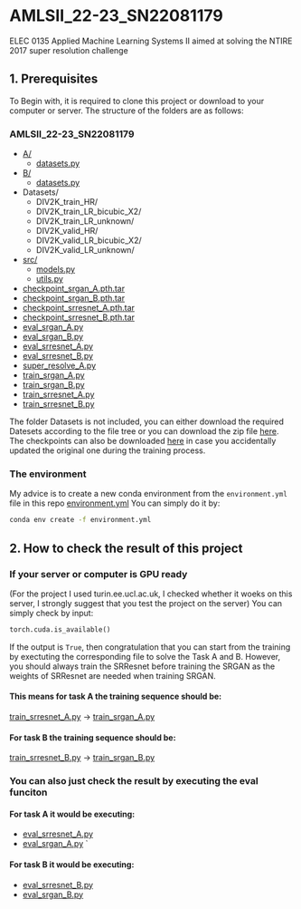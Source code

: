 # AMLSII_22-23_SN22081179
ELEC 0135 Applied Machine Learning Systems II aimed at solving the NTIRE 2017 super resolution challenge


## 1. Prerequisites
To Begin with, it is required to clone this project or download to your computer or server. The structure of the folders are as follows:

### AMLSII_22-23_SN22081179

* [A/](./A)
  * [datasets.py](.\A\datasets.py)
* [B/](.\B)
  * [datasets.py](.\B\datasets.py)
* Datasets/
  * DIV2K_train_HR/
  * DIV2K_train_LR_bicubic_X2/
  * DIV2K_train_LR_unknown/
  * DIV2K_valid_HR/
  * DIV2K_valid_LR_bicubic_X2/
  * DIV2K_valid_LR_unknown/
* [src/](.\src)
  * [models.py](.\src\models.py)
  * [utils.py](.\src\utils.py)
* [checkpoint_srgan_A.pth.tar](.\checkpoint_srgan_A.pth.tar)
* [checkpoint_srgan_B.pth.tar](.\checkpoint_srgan_B.pth.tar)
* [checkpoint_srresnet_A.pth.tar](.\checkpoint_srresnet_A.pth.tar)
* [checkpoint_srresnet_B.pth.tar](.\checkpoint_srresnet_B.pth.tar)
* [eval_srgan_A.py](.\eval_srgan_A.py)
* [eval_srgan_B.py](.\eval_srgan_B.py)
* [eval_srresnet_A.py](.\eval_srresnet_A.py)
* [eval_srresnet_B.py](.\eval_srresnet_B.py)
* [super_resolve_A.py](.\super_resolve_A.py)
* [train_srgan_A.py](.\train_srgan_A.py)
* [train_srgan_B.py](.\train_srgan_B.py)
* [train_srresnet_A.py](.\train_srresnet_A.py)
* [train_srresnet_B.py](.\train_srresnet_B.py)

The folder Datasets is not included, you can either download the required Datesets according to the file tree or you can download the zip file [here](https://drive.google.com/file/d/10lEX7Jo9BJv3Ve2bW1-RuMCyoY3MJ0l8/view?usp=sharing). The checkpoints can also be downloaded [here](https://drive.google.com/file/d/1IwYsMsFN71HugFLTRjOX1CGaXkLCsBis/view?usp=sharing) in case you accidentally updated the original one during the training process.

### The environment

My advice is to create a new conda environment from the `environment.yml` file in this repo [environment.yml](.\environment.yml)
You can simply do it by: 

```bash
conda env create -f environment.yml
```

## 2. How to check the result of this project

### If your server or computer is GPU ready

(For the project I used turin.ee.ucl.ac.uk, I checked whether it woeks on this server, I strongly suggest that you test the project on the server)
You can simply check by input:

```python
torch.cuda.is_available()
```

If the output is `True`, then congratulation that you can start from the training by exectuting the corresponding file to solve the Task A and B. However, you should always train the SRResnet before training the SRGAN as the weights of SRResnet are needed when training SRGAN.

#### This means for task A the training sequence should be:

[train_srresnet_A.py](.\train_srresnet_A.py) -> [train_srgan_A.py](.\train_srgan_A.py)

#### For task B the training sequence should be:

[train_srresnet_B.py](.\train_srresnet_B.py) -> [train_srgan_B.py](.\train_srgan_B.py)

### You can also just check the result by executing the eval funciton

#### For task A it would be executing:


* [eval_srresnet_A.py](.\eval_srresnet_A.py)
* [eval_srgan_A.py](.\eval_srgan_A.py)
`

#### For task B it would be executing:


* [eval_srresnet_B.py](.\eval_srresnet_B.py)
* [eval_srgan_B.py](.\eval_srgan_B.py)

